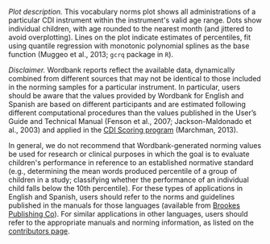 *Plot description.* This vocabulary norms plot shows all administrations of a particular CDI instrument within the instrument's valid age range. Dots show individual children, with age rounded to the nearest month (and jittered to avoid overplotting). Lines on the plot indicate estimates of percentiles, fit using quantile regression with monotonic polynomial splines as the base function (Muggeo et al., 2013; `gcrq` package in `R`). 

*Disclaimer.* Wordbank reports reflect the available data, dynamically combined from different sources that may not be identical to those included in the norming samples for a particular instrument. In particular, users should be aware that the values provided by Wordbank for English and Spanish are based on different participants and are estimated following different computational procedures than the values published in the User’s Guide and Technical Manual (Fenson et al., 2007; Jackson-Maldonado et al., 2003) and applied in the [CDI Scoring program](mb-cdi.stanford.edu/scoringdb_p.htm) (Marchman, 2013).

In general, we do not recommend that Wordbank-generated norming values be used for research or clinical purposes in which the goal is to evaluate children's performance in reference to an established normative standard (e.g., determining the mean words produced percentile of a group of children in a study; classifying whether the performance of an individual child falls below the 10th percentile). For these types of applications in English and Spanish, users should refer to the norms and guidelines published in the manuals for those languages (available from [Brookes Publishing Co](www.brookes.com)). For similar applications in other languages, users should refer to the appropriate manuals and norming information, as listed on the [contributors page](http://wordbank.stanford.edu/contributors).
